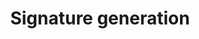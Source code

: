 ---
title: Signature generation
position_number: 5
parameters:
- name:
content:
content_markdown: >-

    Take https://sapi.kybit.io/v4/order as an example.
    
    
    The following is an example appkey and secret for placing an order using a call interface implemented by echo openssl and curl tools in the linux bash environment for demonstration purposes only:
    
    
    appKey: 3976eb88-76d0-4f6e-a6b2-a57980770085
    

    secretKey: bc6630d0231fda5cd98794f52c4998659beda290
    




    Header part data：

        validate-algorithms: HmacSHA256
    
        validate-appkey: 3976eb88-76d0-4f6e-a6b2-a57980770085
    
        validate-recvwindow: 5000
    
        validate-timestamp: 1641446237201
    
        validate-signature: 2b5eb11e18796d12d88f13dc27dbbd02c2cc51ff7059765ed9821957d82bb4d9



    request data：

        {
          type: 'LIMIT',
          timeInForce: 'GTC',
          side: 'BUY',
          symbol: 'btc_usdt',
          price: '39000',
          quantity: '2'
        }



    1.data part

        method: UpperCase method. eg: GET, POST, DELETE, PUT
    
        path: Concatenate all values in the order in path. The restful path in the form of /test/{var1}/{var2}/ will be spliced according to the actual parameters filled in, for example: /sign/test/bb/aa
  
        query: Sort all key=value according to the lexicographical order of the key. Example: userName=dfdfdf&password=ggg
  
        body:   
            Json: Directly by JSON string without conversion or sorting.
  
            x-www-form-urlencoded: Sort all key=values according to the lexicographical order of keys, for example: userName=dfdfdf&password=ggg
    
            form-data：This format is not currently supported.
  
        If there are multiple data forms, re-splicing is performed in the order of path, query, and body to obtain the splicing value of all data.


    Method example:
        
        POST

    Path example:

        /v4/order

        The above concatenated value is recorded as path



    Parameters passed query example:

        symbol=btc_usdt

        The above concatenated value is recorded as query



    Parameters via body example

        x-www-form-urlencoded:
      
            symbol=btc_usdt&side=BUY&type=LIMIT&timeInForce=GTC&quantity=1&price=0.1

            The above concatenated value is recorded as body

        json:
  
            {"symbol":"btc_usdt","side":"BUY","type":"LIMIT","timeInForce":"GTC","quantity":2,"price":39000}

            The above concatenated value is recorded as body



    Mixed use of query and body (divided into form and json format)

        query: 
            symbol=btc_usdt&side=BUY&type=LIMIT
            The above concatenated value is recorded as query

        body: 
            {"symbol":"btc_usdt","side":BUY,"type":"LIMIT"}
            The above concatenated value is recorded as body



    The most concatenated value of the entire data is spliced with method, path, query, and body by the # symbol to form #method, #path, #query, and #body, and the final spliced value is recorded as Y=#method#path#query#body.

    Notice：

        The query has data, but the body has no data: Y=#method#path#query

        query has no data, body has data: Y=#method#path#body

        query has data, body has data: Y=#method#path#query#body





    2.request header part
        After the keys are in natural ascending alphabetical order, use & to join them together as X. like:

            validate-algorithms=HmacSHA256&validate-appkey=3976eb88-76d0-4f6e-a6b2-a57980770085&validate-recvwindow=5000&validate-timestamp=1641446237201



    3.generate signature
    
        Finally, the string that needs to be encrypted is recorded as original=XY
    
        Finally, encrypt the final concatenated value according to the following method to obtain a signature.
    
        signature=org.apache.commons.codec.digest.HmacUtils.hmacSha256Hex(secretkey, original);
    
        Put the generated signature singature in the request header, with validate-signature as the key and singature as the value.

    4.example

        sample of original signature message:
          
            validate-algorithms=HmacSHA256&validate-appkey=2063495b-85ec-41b3-a810-be84ceb78751&validate-recvwindow=60000&validate-timestamp=1666026215729#POST#/v4/order#{"symbol":"BTC_USDT","side":"BUY","type":"LIMIT","timeInForce":"GTC","bizType":"SPOT","price":3,"quantity":2}

        sample request message:
  
            curl --location --request POST 'https://sapi.kybit.io/v4/order' 
            --header 'accept: */*' 
            --header 'Content-Type: application/json' 
            --header 'validate-algorithms: HmacSHA256' 
            --header 'validate-appkey: 10c172ca-d791-4da5-91cd-e74d202dac96' 
            --header 'validate-recvwindow: 60000' 
            --header 'validate-timestamp: 1666026215729' 
            --header 'validate-signature: 4cb36e820f50d2e353e5e0a182dc4a955b1c26efcb4b513d81eec31dd36072ba' 
            --data-raw '{"symbol":"BTC_USDT","side":"BUY","type":"LIMIT","timeInForce":"GTC","bizType":"SPOT","price":3,"quantity":2}'    

        matters needing attention:

            Pay attention to checking the parameter format of Content Type, signature original message and request message


left_code_blocks:
- code_block:
  title:
  language:
right_code_blocks:
- code_block:
  title:
  language:
---